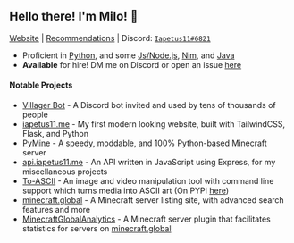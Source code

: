 ## Hello there<!-- general kenobi -->! I'm Milo! :wave:
[Website](https://iapetus11.me/) | [Recommendations](https://github.com/Iapetus-11/recommendations) | Discord: [`Iapetus11#6821`](https://discord.bio/p/Iapetus11)

- Proficient in [Python](https://github.com/Iapetus-11?tab=repositories&q=&type=&language=python), and some [Js/Node.js](https://github.com/Iapetus-11?tab=repositories&q=&type=&language=javascript), [Nim](https://github.com/Iapetus-11?tab=repositories&q=&type=&language=nim), and [Java](https://github.com/Iapetus-11?tab=repositories&q=&type=&language=java)
- **Available** for hire! DM me on Discord or open an issue [here](https://github.com/Iapetus-11/Iapetus-11/issues/new)

#### Notable Projects
- [Villager Bot](https://github.com/Iapetus-11/Villager-Bot) - A Discord bot invited and used by tens of thousands of people
- [iapetus11.me](https://iapetus11.me) - My first modern looking website, built with TailwindCSS, Flask, and Python
- [PyMine](https://github.com/py-mine/PyMine) - A speedy, moddable, and 100% Python-based Minecraft server
- [api.iapetus11.me](https://github.com/Iapetus-11/petu-api) - An API written in JavaScript using Express, for my miscellaneous projects
- [To-ASCII](https://github.com/Iapetus-11/to-ascii) - An image and video manipulation tool with command line support which turns media into ASCII art (On PYPI [here](https://pypi.org/project/to-ascii/))
- [minecraft.global](https://minecraft.global/) - A Minecraft server listing site, with advanced search features and more
- [MinecraftGlobalAnalytics](https://https://github.com/minecraft-global/minecraft-global-analytics) - A Minecraft server plugin that facilitates statistics for servers on [minecraft.global](https://minecraft.global/)

<!-- #### Other Links
* [PYPI](https://pypi.org/user/Iapetus11/)
 -->
